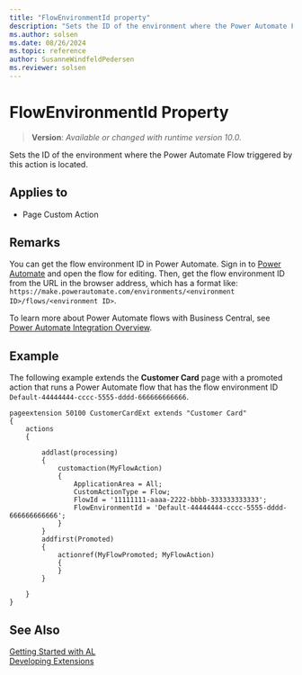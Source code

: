 ```yaml
---
title: "FlowEnvironmentId property"
description: "Sets the ID of the environment where the Power Automate Flow triggered by this action is located."
ms.author: solsen
ms.date: 08/26/2024
ms.topic: reference
author: SusanneWindfeldPedersen
ms.reviewer: solsen
---
```

[//]: # (START>DO_NOT_EDIT)
[//]: # (IMPORTANT:Do not edit any of the content between here and the END>DO_NOT_EDIT.)
[//]: # (Any modifications should be made in the .xml files in the ModernDev repo.)
# FlowEnvironmentId Property
> **Version**: _Available or changed with runtime version 10.0._

Sets the ID of the environment where the Power Automate Flow triggered by this action is located.

## Applies to
-   Page Custom Action

[//]: # (IMPORTANT: END>DO_NOT_EDIT)

## Remarks

You can get the flow environment ID in Power Automate. Sign in to [Power Automate](https://powerautomate.com) and open the flow for editing. Then, get the flow environment ID from the URL in the browser address, which has a format like: `https://make.powerautomate.com/environments/<environment ID>/flows/<environment ID>`.

To learn more about Power Automate flows with Business Central, see [Power Automate Integration Overview](../../powerplatform/power-automate-overview.md).

## Example

The following example extends the **Customer Card** page with a promoted action that runs a Power Automate flow that has the flow environment ID `Default-44444444-cccc-5555-dddd-666666666666`.

```al
pageextension 50100 CustomerCardExt extends "Customer Card"
{
    actions
    {
        
        addlast(processing)
        {
            customaction(MyFlowAction)
            {
                ApplicationArea = All;
                CustomActionType = Flow;
                FlowId = '11111111-aaaa-2222-bbbb-333333333333';
                FlowEnvironmentId = 'Default-44444444-cccc-5555-dddd-666666666666';
            }
        }
        addfirst(Promoted)
        {
            actionref(MyFlowPromoted; MyFlowAction)
            {
            }
        }

    }
}
```

## See Also  
[Getting Started with AL](../devenv-get-started.md)  
[Developing Extensions](../devenv-dev-overview.md)  
